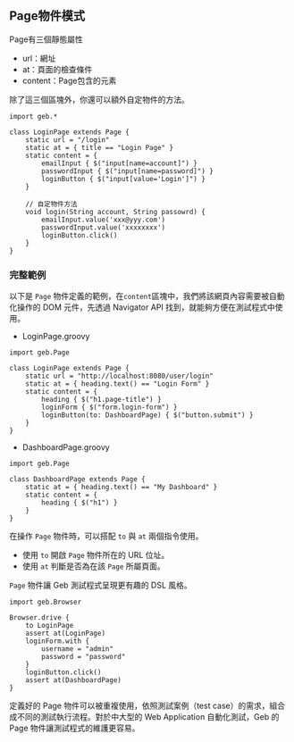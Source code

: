 ## Page物件模式

Page有三個靜態屬性

* url：網址
* at：頁面的檢查條件
* content：Page包含的元素

除了這三個區塊外，你還可以額外自定物件的方法。

```
import geb.*

class LoginPage extends Page {
    static url = "/login"
    static at = { title == "Login Page" }
    static content = {
        emailInput { $("input[name=account]") }
        passwordInput { $("input[name=password]") }
        loginButton { $("input[value='Login']") }
    }

    // 自定物件方法
    void login(String account, String passowrd) {
        emailInput.value('xxx@yyy.com')
        passwordInput.value('xxxxxxxx')
        loginButton.click()
    }
}
```

### 完整範例
以下是 `Page` 物件定義的範例，在`content`區塊中，我們將該網頁內容需要被自動化操作的 DOM 元件，先透過 Navigator  API 找到，就能夠方便在測試程式中使用。

* LoginPage.groovy

```
import geb.Page

class LoginPage extends Page {
    static url = "http://localhost:8080/user/login"
    static at = { heading.text() == "Login Form" }
    static content = {
        heading { $("h1.page-title") }
        loginForm { $("form.login-form") }
        loginButton(to: DashboardPage) { $("button.submit") }
    }
}
```

* DashboardPage.groovy

```
import geb.Page

class DashboardPage extends Page {
    static at = { heading.text() == "My Dashboard" }
    static content = {
        heading { $("h1") }
    }
}
```

在操作 `Page` 物件時，可以搭配 `to` 與 `at` 兩個指令使用。

* 使用 `to` 開啟 `Page` 物件所在的 URL 位址。
* 使用 `at` 判斷是否為在該 `Page` 所屬頁面。

`Page` 物件讓 Geb 測試程式呈現更有趣的 DSL 風格。

```
import geb.Browser

Browser.drive {
    to LoginPage
    assert at(LoginPage)
    loginForm.with {
        username = "admin"
        password = "password"
    }
    loginButton.click()
    assert at(DashboardPage)
}
```

定義好的 Page 物件可以被重複使用，依照測試案例（test case）的需求，組合成不同的測試執行流程。對於中大型的 Web Application 自動化測試，Geb 的 Page 物件讓測試程式的維護更容易。
